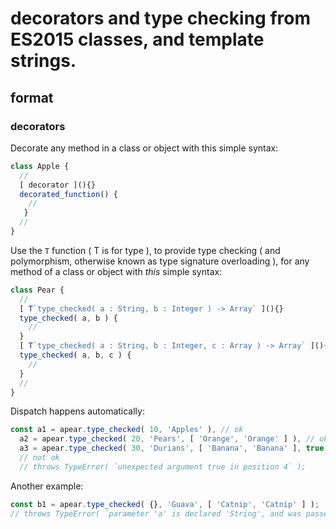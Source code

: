 # decorators and type checking from ES2015 classes, and template strings.


## format


### decorators

Decorate any method in a class or object with this simple syntax: 

```js
class Apple {
  //
  [ decorator ](){}
  decorated_function() {
    //
   }
  //
}
```

Use the `T` function ( T is for type ), to provide type checking ( and polymorphism, otherwise known as type signature overloading ), for any method of a class or object with *this* simple syntax:

```js
class Pear {
  // 
  [ T`type_checked( a : String, b : Integer ) -> Array` ](){}
  type_checked( a, b ) {
    //
  }
  [ T`type_checked( a : String, b : Integer, c : Array ) -> Array` ](){}
  type_checked( a, b, c ) {
    //
  }
  //
}
```

Dispatch happens automatically:

```js
const a1 = apear.type_checked( 10, 'Apples' ), // ok 
  a2 = apear.type_checked( 20, 'Pears', [ 'Orange', 'Orange' ] ), // ok 
  a3 = apear.type_checked( 30, 'Durians', [ 'Banana', 'Banana' ], true );
  // not ok
  // throws TypeError( `unexpected argument true in position 4` );
```

Another example:

```js
const b1 = apear.type_checked( {}, 'Guava', [ 'Catnip', 'Catnip' ] ); 
// throws TypeError( `parameter 'a' is declared 'String', and was passed type 'Object'`);
```



